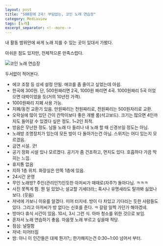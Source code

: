 ```yaml
---
layout: post
title: "500원에 2곡! 부담없는, 코인 노래 연습장"
category: Mediaview
tags: [노래]
excerpt_separator: <!--more-->
---
```


내 활동 범위안에 싸게 노래 지를 수 있는 곳이 있대서 가봤다.
<!--more-->
아쉬운 점도 있지만, 전체적으론 만족스럽다.

![코인 노래 연습장](https://lh3.googleusercontent.com/k0eBdhJpXithKoNOI2f1KKgJEBJhSama034PdyIpMoKQjwiibis4zSPq9-SDENyeCZsMFzE0Sb8=s600 "무엇보다 싸서 좋은 코인 노래 연습장")

두서없이 적어본다.

- 에코 조절 등 상세 설정 안됨. 애코를 좀 줄이고 싶었는데 아쉽.
- 한곡에 300원. 단, 500원짜리면 2곡, 1000원 짜리면 4곡. 1000원짜리 5곡 이었으면 대박이었을 듯(거의 10년전 가격).
- 1000원짜리 지폐 사용 가능.
- 지폐/동전 교환기 있음. 만원짜리는 천원짜리로, 천원짜리는 500원자리로 교환.
- 오락실에 많이 있던 간이 칸막이보다 좋은 개별 룸(석고보드). 크기는 많으면 4인까지도 들어갈 수 있겠다 싶은 정도. 1~2인 최적.
- 방음은 무난한 정도. 남들 노래 다 들리나 내 노래 할 때 신경쓰일 정도는 아님.
- 노래방 조명장치가 있는데 모든 방이 다 돌아가는건 아님. 스위치는 어디 있는지 모르겠음.
- 금연 시설. 굿!
- 공기 정화 시설 있나 모르겠다. 공기가 좀 건조하고, 먼지도 있다. 호흡하다 가끔 막히는 느낌.
- 휴지통 없음
- 지하 1층 위치. 화장실은 안쪽 1층에 있음.
- 24시간 운영
- 무인 노래방? 주인(관리인?)인듯한 아저씨가 때때로(자주?) 돌아다님. ㅋㅋㅋ
- 사진 못찍게 함. 뭔 일 있었나; 설교할 기세더라;; 혹시나 유명새라도 탈까봐 싫었나 보다. (웃음)
- 저녁에 가보니 이유를 알겠다. 미어 터지네. 방이 다 차있고 기다리는 듯한 사람들도 있다. 그리고 아저씨가 방 없다는 신호를 준다. ㅋ 갈람 일찍 가던가 해야겠네.
- 방마다 휴식 시간이 있음. 10시, 3시 그런 식. 아마 청소를 위한 것으로 보임.
- 혼자서 노래 연습하기 좋음. 마음껏 노래 부르고 싶을때 적당.
- 점심: 널럴함
- 저녁: 미어터짐
- 밤: 아니 이 인간들은 대체 뭔가?;; 한가해지는건 0:30~1:00 넘어서 부터.
